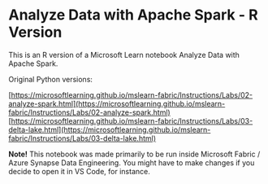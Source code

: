 # Analyze Data with Apache Spark - R Version
This is an R version of a Microsoft Learn notebook Analyze Data with Apache Spark.

Original Python versions:

[https://microsoftlearning.github.io/mslearn-fabric/Instructions/Labs/02-analyze-spark.html](https://microsoftlearning.github.io/mslearn-fabric/Instructions/Labs/02-analyze-spark.html)
[https://microsoftlearning.github.io/mslearn-fabric/Instructions/Labs/03-delta-lake.html](https://microsoftlearning.github.io/mslearn-fabric/Instructions/Labs/03-delta-lake.html)

**Note!** This notebook was made primarily to be run inside Microsoft Fabric / Azure Synapse Data Engineering. You might have to make changes if you decide to open it in VS Code, for instance.
